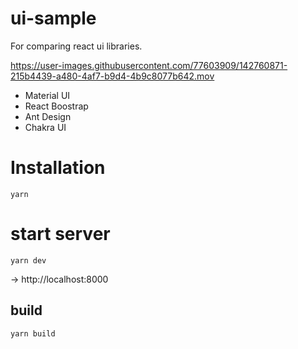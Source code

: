 # ui-sample
For comparing react ui libraries.

https://user-images.githubusercontent.com/77603909/142760871-215b4439-a480-4af7-b9d4-4b9c8077b642.mov

- Material UI
- React Boostrap
- Ant Design
- Chakra UI

# Installation
```
yarn
```

# start server 
```
yarn dev
```
→ http://localhost:8000


## build
```
yarn build
```
